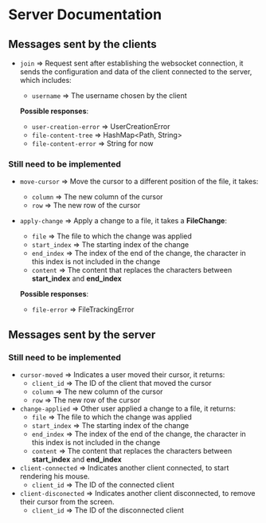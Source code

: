 # Server Documentation
## Messages sent by the clients
- `join` => Request sent after establishing the websocket connection, it sends the configuration and data
            of the client connected to the server, which includes:
    - `username` => The username chosen by the client

    **Possible responses**:
    - `user-creation-error` => UserCreationError
    - `file-content-tree` => HashMap<Path, String>
    - `file-content-error` => String for now
### Still need to be implemented
- `move-cursor` => Move the cursor to a different position of the file, it takes:
    - `column` => The new column of the cursor
    - `row` => The new row of the cursor
- `apply-change` => Apply a change to a file, it takes a **FileChange**:
    - `file` => The file to which the change was applied
    - `start_index` => The starting index of the change
    - `end_index` => The index of the end of the change, the character in this index is not included in the change
    - `content` => The content that replaces the characters between **start_index** and **end_index**

    **Possible responses**:
    - `file-error` => FileTrackingError

## Messages sent by the server
### Still need to be implemented
- `cursor-moved` => Indicates a user moved their cursor, it returns:
    - `client_id` => The ID of the client that moved the cursor
    - `column` => The new column of the cursor
    - `row` => The new row of the cursor
- `change-applied` => Other user applied a change to a file, it returns:
    - `file` => The file to which the change was applied
    - `start_index` => The starting index of the change
    - `end_index` => The index of the end of the change, the character in this index is not included in the change
    - `content` => The content that replaces the characters between **start_index** and **end_index**
- `client-connected` => Indicates another client connected, to start rendering his mouse.
    - `client_id` => The ID of the connected client
- `client-disconected` => Indicates another client disconnected, to remove their cursor from the screen.
    - `client_id` => The ID of the disconnected client

